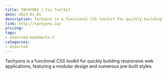 ```yaml
---
title: TACHYONS | Css Toolkit
date: 2023-01-01
description: Tachyons is a functional CSS toolkit for quickly building responsive web applications, featuring a modular design and numerous pre-built styles.
link: http://tachyons.io/
pricing: 
tags: 
- unsorted-bookmarks-2 
categories: 
- Unsorted 
---
```


Tachyons is a functional CSS toolkit for quickly building responsive web applications, featuring a modular design and numerous pre-built styles.